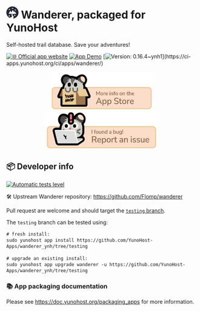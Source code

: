 <!--
N.B.: This README was automatically generated by <https://github.com/YunoHost/apps_tools/blob/main/readme_generator>
It shall NOT be edited by hand.
-->

<h1>
  <img src="https://raw.githubusercontent.com/YunoHost/apps/main/logos/wanderer.png" width="32px" alt="Logo of Wanderer">
  Wanderer, packaged for YunoHost
</h1>

Self-hosted trail database. Save your adventures! 

[![🌐 Official app website](https://img.shields.io/badge/Official_app_website-darkgreen?style=for-the-badge)](https://wanderer.to/)
[![App Demo](https://img.shields.io/badge/App_Demo-blue?style=for-the-badge)](https://demo.wanderer.to/)
[![Version: 0.16.4~ynh1](https://img.shields.io/badge/Version-0.16.4~ynh1-rgba(0,150,0,1)?style=for-the-badge)](https://ci-apps.yunohost.org/ci/apps/wanderer/)

<div align="center">
<a href="https://apps.yunohost.org/app/wanderer"><img height="100px" src="https://github.com/YunoHost/yunohost-artwork/raw/refs/heads/main/badges/neopossum-badges/badge_more_info_on_the_appstore.svg"/></a>
<a href="https://github.com/YunoHost-Apps/wanderer_ynh/issues"><img height="100px" src="https://github.com/YunoHost/yunohost-artwork/raw/refs/heads/main/badges/neopossum-badges/badge_report_an_issue.svg"/></a>
</div>

## 📦 Developer info

[![Automatic tests level](https://apps.yunohost.org/badge/cilevel/wanderer)](https://ci-apps.yunohost.org/ci/apps/wanderer/)

🛠️ Upstream Wanderer repository: <https://github.com/Flomp/wanderer>

Pull request are welcome and should target the [`testing` branch](https://github.com/YunoHost-Apps/wanderer_ynh/tree/testing).

The `testing` branch can be tested using:
```
# fresh install:
sudo yunohost app install https://github.com/YunoHost-Apps/wanderer_ynh/tree/testing

# upgrade an existing install:
sudo yunohost app upgrade wanderer -u https://github.com/YunoHost-Apps/wanderer_ynh/tree/testing
```

### 📚 App packaging documentation

Please see <https://doc.yunohost.org/packaging_apps> for more information.